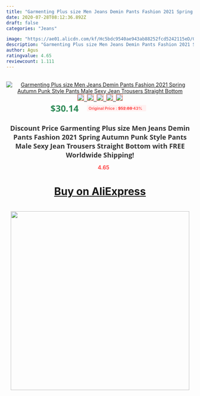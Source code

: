 ```yaml
---
title: "Garmenting Plus size Men Jeans Demin Pants Fashion 2021 Spring Autumn Punk Style Pants Male Sexy Jean Trousers Straight Bottom"
date: 2020-07-28T08:12:36.892Z
draft: false
categories: "Jeans"

image: "https://ae01.alicdn.com/kf/Hc5bdc9540ae943ab88252fcd5242115eD/Garmenting-Plus-size-Men-Jeans-Demin-Pants-Fashion-2021-Spring-Autumn-Punk-Style-Pants-Male-Sexy.jpg"
description: "Garmenting Plus size Men Jeans Demin Pants Fashion 2021 Spring Autumn Punk Style Pants Male Sexy Jean Trousers Straight Bottom"
author: Agus
ratingvalue: 4.65
reviewcount: 1.111
---
```

<br>
<div style="text-align: center;">
<a href="https://s.click.aliexpress.com/e/_Ads2qD" target="_blank" rel="nofollow noopener noreferrer"><img alt="Garmenting Plus size Men Jeans Demin Pants Fashion 2021 Spring Autumn Punk Style Pants Male Sexy Jean Trousers Straight Bottom" class="magnifier-image" src="https://ae01.alicdn.com/kf/Hc5bdc9540ae943ab88252fcd5242115eD/Garmenting-Plus-size-Men-Jeans-Demin-Pants-Fashion-2021-Spring-Autumn-Punk-Style-Pants-Male-Sexy.jpg_640x640.jpg">
<br>
<img style="border:1px solid salmon" src="https://ae01.alicdn.com/kf/Hc5bdc9540ae943ab88252fcd5242115eD/Garmenting-Plus-size-Men-Jeans-Demin-Pants-Fashion-2021-Spring-Autumn-Punk-Style-Pants-Male-Sexy.jpg_120x120.jpg">&nbsp;&nbsp;<img style="border:1px solid salmon" src="https://ae01.alicdn.com/kf/H8ea8ed0794f042bd99f986f3936d33d5P/Garmenting-Plus-size-Men-Jeans-Demin-Pants-Fashion-2021-Spring-Autumn-Punk-Style-Pants-Male-Sexy.jpg_120x120.jpg">&nbsp;&nbsp;<img style="border:1px solid salmon" src="https://ae01.alicdn.com/kf/H6ef9168a7c4f4dfb9e384d6350a27e88q/Garmenting-Plus-size-Men-Jeans-Demin-Pants-Fashion-2021-Spring-Autumn-Punk-Style-Pants-Male-Sexy.jpg_120x120.jpg">&nbsp;&nbsp;<img style="border:1px solid salmon" src="https://ae01.alicdn.com/kf/Hae843d7311624a52b2ae92a40fe6ac262/Garmenting-Plus-size-Men-Jeans-Demin-Pants-Fashion-2021-Spring-Autumn-Punk-Style-Pants-Male-Sexy.jpg_120x120.jpg">&nbsp;&nbsp;<img style="border:1px solid salmon" src="https://ae01.alicdn.com/kf/H47fa80811d024526a928eeef9b665dfd9/Garmenting-Plus-size-Men-Jeans-Demin-Pants-Fashion-2021-Spring-Autumn-Punk-Style-Pants-Male-Sexy.jpg_120x120.jpg"></a></div><br0>
<div style="text-align: center;"><span style="background-color: white; border: 0px; box-sizing: border-box; color: seagreen; display: inline-block; font-family: &quot;open sans&quot; , &quot;arial&quot; , &quot;helvetica&quot; , sans-serif , &quot;heiti&quot;; font-size: 24px; font-stretch: inherit; font-weight: 700; line-height: inherit; margin: 0px 10px 0px 0px; padding: 0px; vertical-align: middle;">$30.14 </span>
<span style="background: rgb(255 , 241 , 241); border-radius: 3px; border: 0px; box-sizing: border-box; color: #ff4747; display: inline-block; font-family: inherit; font-size: 12px; font-stretch: inherit; font-style: inherit; font-variant: inherit; font-weight: 600; line-height: inherit; margin: 0px; padding: 2px 5px; transform: scale(0.9); vertical-align: middle;">Original Price : <b style="text-decoration: line-through;">$52.88 </b> 43%&nbsp;&nbsp;</span></div>
<h1 style="color: #333333; display: inline-block; font-family: &quot;open sans&quot; , &quot;arial&quot; , &quot;helvetica&quot; , sans-serif , &quot;heiti&quot;; font-size: 18px; font-stretch: inherit; font-weight: 700; text-align: center;">Discount Price Garmenting Plus size Men Jeans Demin Pants Fashion 2021 Spring Autumn Punk Style Pants Male Sexy Jean Trousers Straight Bottom with FREE Worldwide Shipping!</h1>
<div style="color: #ff4747; text-align: center;">
<img src="https://4.bp.blogspot.com/-M0ZcTcb-5uY/XleCXlxnR4I/AAAAAAAAAEc/OrjgMkXV1oMQFaCRZj5HQwOCBcu3w1FegCPcBGAYYCw/s1600/star.png" style="height: 15px;">&nbsp;<b>4.65</b></div>
<div class="button_cont" align="center"><a class="buynow_a" href="https://s.click.aliexpress.com/e/_Ads2qD" target="_blank" rel="nofollow noopener noreferrer"><H1>Buy on AliExpress</H1></a></div><br>
<div class="separator" style="clear: both; text-align: center;">
<img src="https://lh3.googleusercontent.com/-pTy5HemUv9M/XlePHvY0dAI/AAAAAAAAAE4/0nX5iRUoIWY8eMW9Dpxeirr157OZliDIgCLcBGAsYHQ/s1600/badge.gif" width="480">
</div>
